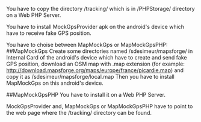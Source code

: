 You have to copy the directory /tracking/ which is in /PHPStorage/ directory on a Web PHP Server.

You have to install MockGpsProvider apk on the android's device which have to receive fake GPS position.

You have to choise between MapMockGps or MapMockGpsPHP:
##MapMockGps
Create some directories named /sdesimeur/mapsforge/ in Internal Card of the android's device  which have to create and send fake GPS position, download an OSM map with .map extension (for example: http://download.mapsforge.org/maps/europe/france/picardie.map) and copy it as /sdesimeur/mapsforge/local.map
Then you have to install MapMockGps on this android's device.

##MapMockGpsPHP
You have to install it on a Web PHP Server.

MockGpsProvider and, MapMockGps or MapMockGpsPHP have to point to the web page where the /tracking/ directory can be found.

